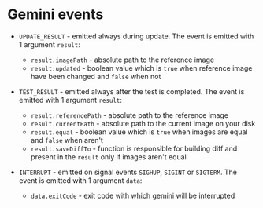 # Gemini events

* `UPDATE_RESULT` - emitted always during update. The event is emitted with 1 argument `result`:
    * `result.imagePath` - absolute path to the reference image
    * `result.updated` - boolean value which is `true` when reference image have been changed and `false` when not

* `TEST_RESULT` - emitted always after the test is completed. The event is emitted with 1 argument `result`:
    * `result.referencePath` - absolute path to the reference image
    * `result.currentPath` - absolute path to the current image on your disk
    * `result.equal` - boolean value which is `true` when images are equal and `false` when aren't
    * `result.saveDiffTo` - function is responsible for building diff and present in the `result` only if images aren't equal

* `INTERRUPT` - emitted on signal events `SIGHUP`, `SIGINT` or `SIGTERM`. The event is emitted with 1 argument `data`:
    * `data.exitCode` - exit code with which gemini will be interrupted
